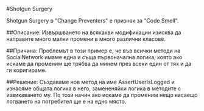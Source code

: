 ﻿#Shotgun Surgery

Shotgun Surgery в "Change Preventers" е признак за "Code Smell".

##Описание:
Извършването на всякакви модификации изисква да направите много малки промени в много различни класове.

##Причина:
Проблемът в този пример е, че във всички методи на SocialNetwork имаме една и съща първоначална логика,
която ако искаме да променим ще трябва да минем през всеки един от тях и да ги коригираме.

##Решение:
Създаваме нов метод на име AssertUserIsLogged и изнасяме общата логика в него, замененяйки логика
в методите с извикаването му. По този начин ако искаме да променим нещо касаещо логването на потребител
ще е на едно място.